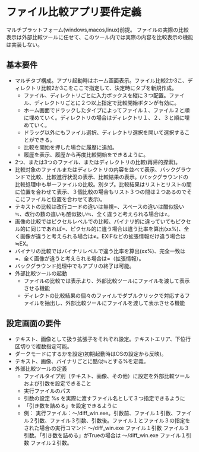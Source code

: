# ファイル比較アプリ要件定義

マルチプラットフォーム(windows,macos,linux)前提。
ファイルの実際の比較表示は外部比較ツールに任せて、このツール内では実際の内容を比較表示の機能は実装しない。

## 基本要件

- マルチタブ構成。アプリ起動時はホーム画面表示。ファイル比較2か3こ、ディレクトリ比較2か3こをここで指定して、決定時にタブを新規作成。
  - ファイル、ディレクトリごとに入力ボックスを縦に３つ配置。ファイル、ディレクトリごとに２つ以上指定で比較開始ボタンが有効に。
  - ホーム画面でドラックしたタイプによってファイル１、ファイル２と順に埋めていく。ディレクトリの場合はディレクトリ１、２、３と順に埋めていく。
  - ドラッグ以外にもファイル選択、ディレクトリ選択を開いて選択することができる。
  - 比較を開始を押した場合に履歴に追加。
  - 履歴を表示、履歴から再度比較開始をできるように。
- 2つ、または3つのファイル、またはディレクトリの比較(再帰的探索)。
- 比較対象のファイルまたはディレクトリの内容を並べて表示、バックグラウンドで比較、比較進行状況の表示、比較結果の表示。(バックグラウンドの比較処理中も単一ファイルの比較。別タブ。比較結果はリストとリストの間に位置を合わせて表示、３個比較の場合もリスト３つの間は２つあるのでそこにファイルと位置を合わせて表示)。
- テキストの比較は改行コードの違いは無視=、スペースの違いは酷似扱い≒、改行の数の違いも酷似扱い≒、全く違うと考えられる場合は≠。
- 画像の比較ではピクセルレベルでの比較、バイナリ的に違っていてもピクセル的に同じであれば=、ピクセル的に違う場合は違う比率を算出(xx%)、全く画像が違うと考えられる場合は≠。EXIFなどの拡張情報だけ違う場合は≒EX。
- バイナリの比較ではバイナリレベルで違う比率を算出(xx%)、完全一致は=、全く画像が違うと考えられる場合は=（拡張情報）。
- バックグラウンド処理中でもアプリの終了は可能。
- 外部比較ツールの起動
  - ファイルの比較では表示より、外部比較ツールにファイルを渡して表示させる機能
  - ディレクトの比較結果の個々のファイルでダブルクリックで対応するファイルを抽出し、外部比較ツールにファイルを渡して表示させる機能

## 設定画面の要件

- テキスト、画像として扱う拡張子をそれぞれ設定。テキストエリア、下位行区切りで複数指定可能。
- ダークモードにするかを設定(初期起動時はOSの設定から反映)。
- テキスト、画像、バイナリごとに酷似≒とする%を定義。
- 外部比較ツールの定義
  - ファイルタイプ別（テキスト、画像、その他）に設定を外部比較ツールおよび引数を設定できること
  - 実行ファイルのパス
  - 引数の設定 %s を実際に渡すファイル名として３つ指定できるように
  - 「引き数を詰める」を設定できるように
  - 例： 実行ファイル：～/diff_win.exe。引数前、ファイル１引数、ファイル２引数、ファイル３引数、引数後。ファイル１とファイル３の指定をされた場合の実行コマンド ～/diff_win.exe ファイル１引数 ファイル３引数。「引き数を詰める」がTrueの場合は ～/diff_win.exe ファイル１引数 ファイル２引数。
